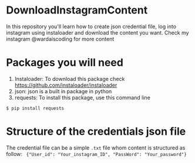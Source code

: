 # DownloadInstagramContent
In this repository you'll learn how to create json credential file, log into instagram using instaloader and download the content you want.  Check my instagram @wardaiscoding for more content
# Packages you will need
1) Instaloader:
  To download this package check https://github.com/instaloader/instaloader
2) json: 
  json is a built in package in python
3) requests:
  To install this package, use this command line 
  ```
  $ pip install requests 
```
# Structure of the credentials json file

The credential file can be a simple ```.txt``` file whom content is structured as follow:
``` {"User_id": "Your_instagram_ID", "PassWord": "Your_password"}```
